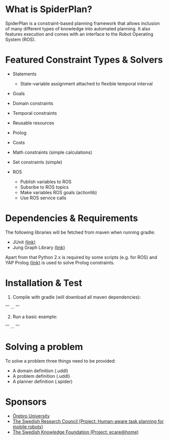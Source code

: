 # What is SpiderPlan?

SpiderPlan is a constraint-based planning framework that allows inclusion of many different types of knowledge 
into automated planning. It also features execution and comes with an interface to the Robot Operating System (ROS).

# Featured Constraint Types & Solvers

- Statements
  - State-variable assignment attached to flexible temporal interval

- Goals
- Domain constraints
- Temporal constraints
- Reusable resources
- Prolog 
- Costs
- Math constraints (simple calculations)
- Set constraints (simple)
- ROS
  - Publish variables to ROS
  - Subsribe to ROS topics
  - Make variables ROS goals (actionlib)
  - Use ROS service calls

# Dependencies & Requirements

The following libraries will be fetched from maven when running gradle:

- JUnit <a href="http://junit.org/">(link)</a>
- Jung Graph Library <a href="http://jung.sourceforge.net/">(link)</a>

Apart from that Python 2.x is required by some scripts (e.g. for ROS)
and YAP Prolog <a href="http://www.dcc.fc.up.pt/~vsc/Yap/">(link)</a> is used to solve Prolog constraints.

# Installation & Test

1) Compile with gradle (will download all maven dependencies):

'''
...
'''

2) Run a basic example:

'''
...
'''

# Solving a problem

To solve a problem three things need to be provided:

- A domain definition (.uddl)
- A problem definition (.uddl)
- A planner definition (.spider)

# Sponsors

* <a href="http://www.oru.se/">&Ouml;rebro University</a>
* <a href="http://www.vr.se/inenglish">The Swedish Research Council (Project: Human-aware task planning for mobile robots)</a> 
* <a href="http://www.kk-stiftelsen.org/">The Swedish Knowledge Foundation (Project: ecare@home)</a>











